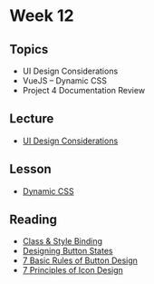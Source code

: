 # Week 12

## Topics

- UI Design Considerations
- VueJS – Dynamic CSS
- Project 4 Documentation Review

## Lecture

- [UI Design Considerations](https://youtu.be/6uzfay83IGU)

## Lesson
- [Dynamic CSS](https://ryanwprice.github.io/vdes10918/vue-js/dynamic-css)

## Reading
- [Class & Style Binding](https://www.vuemastery.com/courses/intro-to-vue-js/class-&-style-binding)
- [Designing Button States](https://cloudfour.com/thinks/designing-button-states/)
- [7 Basic Rules of Button Design](http://babich.biz/7-rules-of-buttons/)
- [7 Principles of Icon Design](https://uxdesign.cc/7-principles-of-icon-design-e7187539e4a2)


